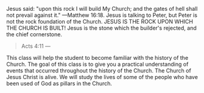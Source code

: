 <!-- foundation-and-pillars-of-the-church.md -->

Jesus said: &quot;upon this rock I will build My Church; and the gates of hell shall not prevail against it.&quot; &mdash;Matthew 16:18. Jesus is talking to Peter&#44; but Peter is not the rock foundation of the Church. JESUS IS THE ROCK UPON WHICH THE CHURCH IS BUILT! Jesus is the stone which the builder&apos;s rejected&#44; and the chief cornerstone.

> Acts 4:11 &mdash; <!-- scripture:Acts 4:11-->

This class will help the student to become familiar with the history of the Church. The goal of this class is to give you a practical understanding of events that occurred throughout the history of the Church. The Church of Jesus Christ is alive. We will study the lives of some of the people who have been used of God as pillars in the Church.
